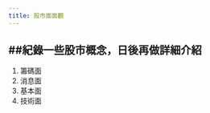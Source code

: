 ```yaml
---
title: 股市面面觀
---
```

##紀錄一些股市概念，日後再做詳細介紹
---
1. 籌碼面
2. 消息面
3. 基本面
4. 技術面
<!--stackedit_data:
eyJoaXN0b3J5IjpbNTM1MjQ1MzhdfQ==
-->